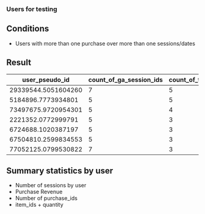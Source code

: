 ### Users for testing

## Conditions
- Users with more than one purchase over more than one sessions/dates

## Result
| user_pseudo_id        | count_of_ga_session_ids | count_of_transaction_ids |
|-----------------------|-------------------------|--------------------------|
| 29339544.5051604260   | 7                       | 5                        |
| 5184896.7773934801    | 5                       | 5                        |
| 73497675.9720954301   | 5                       | 4                        |
| 2221352.0772999791    | 5                       | 3                        |
| 6724688.1020387197    | 5                       | 3                        |
| 67504810.2599834553   | 5                       | 3                        |
| 77052125.0799530822   | 7                       | 3                        |


## Summary statistics by user
- Number of sessions by user
- Purchase Revenue
- Number of purchase_ids
- item_ids + quantity